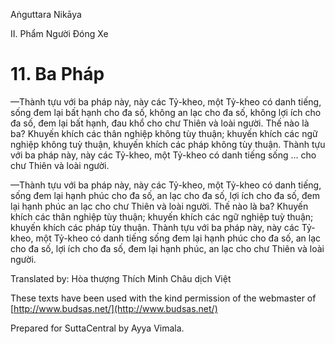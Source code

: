  

Aṅguttara Nikāya

II. Phẩm Người Ðóng Xe

# 11\. Ba Pháp

—Thành tựu với ba pháp này, này các Tỷ-kheo, một Tỷ-kheo có danh tiếng, sống đem lại bất hạnh cho đa số, không an lạc cho đa số, không lợi ích cho đa số, đem lại bất hạnh, đau khổ cho chư Thiên và loài người. Thế nào là ba? Khuyến khích các thân nghiệp không tùy thuận; khuyến khích các ngữ nghiệp không tuỳ thuận, khuyến khích các pháp không tùy thuận. Thành tựu với ba pháp này, này các Tỷ-kheo, một Tỷ-kheo có danh tiếng sống ... cho chư Thiên và loài người.

—Thành tựu với ba pháp này, này các Tỷ-kheo, một Tỷ-kheo có danh tiếng, sống đem lại hạnh phúc cho đa số, an lạc cho đa số, lợi ích cho đa số, đem lại hạnh phúc an lạc cho chư Thiên và loài người. Thế nào là ba? Khuyến khích các thân nghiệp tùy thuận; khuyến khích các ngữ nghiệp tuỳ thuận; khuyến khích các pháp tùy thuận. Thành tựu với ba pháp này, này các Tỷ-kheo, một Tỷ-kheo có danh tiếng sống đem lại hạnh phúc cho đa số, an lạc cho đa số, lợi ích cho đa số, đem lại hạnh phúc, an lạc cho chư Thiên và loài người.

Translated by: Hòa thượng Thích Minh Châu dịch Việt

These texts have been used with the kind permission of the webmaster of [http://www.budsas.net/](http://www.budsas.net/)

Prepared for SuttaCentral by Ayya Vimala.